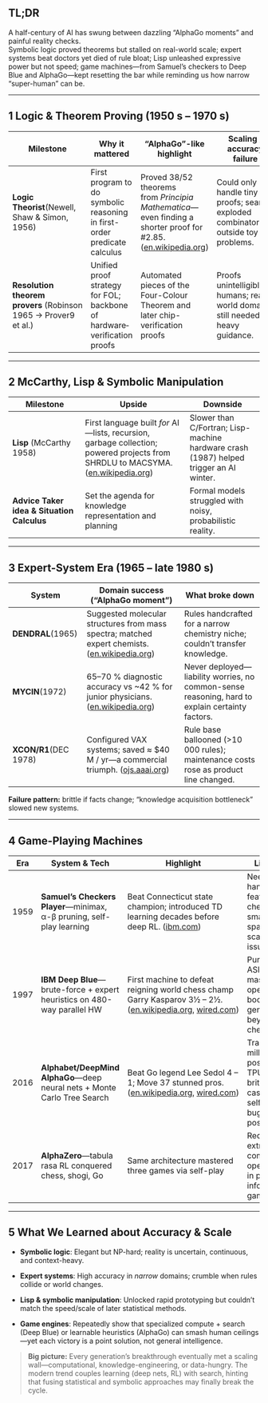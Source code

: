 ## TL;DR

A half-century of AI has swung between dazzling “AlphaGo moments” and painful reality checks.  
Symbolic logic proved theorems but stalled on real-world scale; expert systems beat doctors yet died of rule bloat; Lisp unleashed expressive power but not speed; game machines—from Samuel’s checkers to Deep Blue and AlphaGo—kept resetting the bar while reminding us how narrow “super-human” can be. 

---

## 1 Logic & Theorem Proving (1950 s – 1970 s)

|Milestone|Why it mattered|“AlphaGo”-like highlight|Scaling / accuracy failure|
|---|---|---|---|
|**Logic Theorist**(Newell, Shaw & Simon, 1956)|First program to do symbolic reasoning in first-order predicate calculus|Proved 38/52 theorems from _Principia Mathematica_—even finding a shorter proof for #2.85. ([en.wikipedia.org](https://en.wikipedia.org/wiki/Logic_Theorist?utm_source=chatgpt.com "Logic Theorist - Wikipedia"))|Could only handle tiny proofs; search exploded combinatorially outside toy problems.|
|**Resolution theorem provers** (Robinson 1965 → Prover9 et al.)|Unified proof strategy for FOL; backbone of hardware‐verification proofs|Automated pieces of the Four-Colour Theorem and later chip-verification proofs|Proofs unintelligible to humans; real-world domains still needed heavy guidance.|

---

## 2 McCarthy, Lisp & Symbolic Manipulation

|Milestone|Upside|Downside|
|---|---|---|
|**Lisp** (McCarthy 1958)|First language built _for_ AI—lists, recursion, garbage collection; powered projects from SHRDLU to MACSYMA. ([en.wikipedia.org](https://en.wikipedia.org/wiki/Lisp_%28programming_language%29?utm_source=chatgpt.com "Lisp (programming language) - Wikipedia"))|Slower than C/Fortran; Lisp-machine hardware crash (1987) helped trigger an AI winter.|
|**Advice Taker idea & Situation Calculus**|Set the agenda for knowledge representation and planning|Formal models struggled with noisy, probabilistic reality.|

---

## 3 Expert-System Era (1965 – late 1980 s)

|System|Domain success (“AlphaGo moment”)|What broke down|
|---|---|---|
|**DENDRAL**(1965)|Suggested molecular structures from mass spectra; matched expert chemists. ([en.wikipedia.org](https://en.wikipedia.org/wiki/Dendral?utm_source=chatgpt.com "Dendral - Wikipedia"))|Rules handcrafted for a narrow chemistry niche; couldn’t transfer knowledge.|
|**MYCIN**(1972)|65–70 % diagnostic accuracy vs ~42 % for junior physicians. ([en.wikipedia.org](https://en.wikipedia.org/wiki/Mycin?utm_source=chatgpt.com "Mycin - Wikipedia"))|Never deployed—liability worries, no common-sense reasoning, hard to explain certainty factors.|
|**XCON/R1**(DEC 1978)|Configured VAX systems; saved ≈ $40 M / yr—a commercial triumph. ([ojs.aaai.org](https://ojs.aaai.org/aimagazine/index.php/aimagazine/article/download/460/396?utm_source=chatgpt.com "[PDF] AI Technology Transfer at Digital Equipment Corporation"))|Rule base ballooned (>10 000 rules); maintenance costs rose as product line changed.|

**Failure pattern:** brittle if facts change; “knowledge acquisition bottleneck” slowed new systems.

---

## 4 Game-Playing Machines

|Era|System & Tech|Highlight|Limitation|
|---|---|---|---|
|1959|**Samuel’s Checkers Player**—minimax, α-β pruning, self-play learning|Beat Connecticut state champion; introduced TD learning decades before deep RL. ([ibm.com](https://www.ibm.com/history/early-games?utm_source=chatgpt.com "The games that helped AI evolve - IBM"))|Needed handcrafted features; checkers’ small state space hides scaling issues.|
|1997|**IBM Deep Blue**—brute-force + expert heuristics on 480-way parallel HW|First machine to defeat reigning world chess champ Garry Kasparov 3½ – 2½. ([en.wikipedia.org](https://en.wikipedia.org/wiki/Deep_Blue_versus_Garry_Kasparov?utm_source=chatgpt.com "Deep Blue versus Garry Kasparov - Wikipedia"), [wired.com](https://www.wired.com/2011/05/0511ibm-deep-blue-beats-chess-champ-kasparov?utm_source=chatgpt.com "May 11, 1997: Machine Bests Man in Tournament-Level Chess Match"))|Purpose-built ASICs & massive opening book; no generalization beyond chess.|
|2016|**Alphabet/DeepMind AlphaGo**—deep neural nets + Monte Carlo Tree Search|Beat Go legend Lee Sedol 4 – 1; Move 37 stunned pros. ([en.wikipedia.org](https://en.wikipedia.org/wiki/AlphaGo_versus_Lee_Sedol?utm_source=chatgpt.com "AlphaGo versus Lee Sedol - Wikipedia"), [wired.com](https://www.wired.com/2016/03/two-moves-alphago-lee-sedol-redefined-future?utm_source=chatgpt.com "In Two Moves, AlphaGo and Lee Sedol Redefined the Future"))|Trained on millions of positions & TPUs; still brittle in edge cases (e.g., self-atari bugs found post-2016).|
|2017|**AlphaZero**—tabula rasa RL conquered chess, shogi, Go|Same architecture mastered three games via self-play|Requires extreme compute; still operates only in perfect-information games.|

---

## 5 What We Learned about Accuracy & Scale

- **Symbolic logic**: Elegant but NP-hard; reality is uncertain, continuous, and context-heavy.
    
- **Expert systems**: High accuracy in _narrow_ domains; crumble when rules collide or world changes.
    
- **Lisp & symbolic manipulation**: Unlocked rapid prototyping but couldn’t match the speed/scale of later statistical methods.
    
- **Game engines**: Repeatedly show that specialized compute + search (Deep Blue) or learnable heuristics (AlphaGo) can smash human ceilings—yet each victory is a point solution, not general intelligence.
    

> **Big picture:** Every generation’s breakthrough eventually met a scaling wall—computational, knowledge-engineering, or data-hungry. The modern trend couples learning (deep nets, RL) with search, hinting that fusing statistical and symbolic approaches may finally break the cycle.